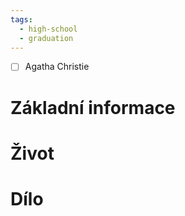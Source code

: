 ```yaml
---
tags:
  - high-school
  - graduation
---
```

- [ ] Agatha Christie
# Základní informace
# Život
# Dílo